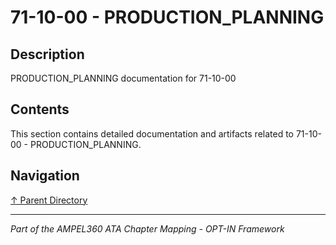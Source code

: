 # 71-10-00 - PRODUCTION_PLANNING

## Description

PRODUCTION_PLANNING documentation for 71-10-00

## Contents

This section contains detailed documentation and artifacts related to 71-10-00 - PRODUCTION_PLANNING.

## Navigation

[↑ Parent Directory](../README.md)

---

*Part of the AMPEL360 ATA Chapter Mapping - OPT-IN Framework*
